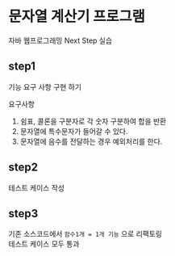 # 문자열 계산기 프로그램 
자바 웹프로그래밍 Next Step 실습  

## step1 
기능 요구 사항 구현 하기

요구사항
1. 쉼표, 콜론을 구분자로 각 숫자 구분하여 합을 반환 
2. 문자열에 특수문자가 들어갈 수 있다. 
3. 문자열에 음수를 전달하는 경우 예외처리를 한다.  

## step2 
테스트 케이스 작성 

## step3 
기존 소스코드에서 `함수1개 = 1개 기능` 으로 리팩토링  
테스트 케이스 모두 통과 
